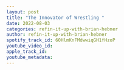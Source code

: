 ```yaml
---
layout: post
title: "The Innovator of Wrestling "
date: 2022-08-03
categories: refin-it-up-with-brian-hebner
author: refin-it-up-with-brian-hebner
spotify_track_id: 60HlmKnFMdwwiqGH1fHzoP
youtube_video_id: 
apple_track_id: 
youtube_metadata: 
---
```


